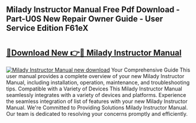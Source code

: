 ## Milady Instructor Manual Free Pdf Download - Part-U0S New Repair Owner Guide - User Service Edition F61eX

# <h2><a href="http://bc6211.oget.top/?id=Milady+Instructor+Manual">🔗Download New 👉🔴 Milady Instructor Manual</a></h2>

[![Milady Instructor Manual new download](https://i.imgur.com/5g1atiW.png)](http://bc6211.oget.top/?id=Milady+Instructor+Manual)
Your Comprehensive Guide This user manual provides a complete overview of your new Milady Instructor Manual, including installation, operation, maintenance, and troubleshooting tips. Compatible with a Variety of Devices This Milady Instructor Manual seamlessly integrates with a variety of devices and platforms. Experience the seamless integration of list of features with your new Milady Instructor Manual. We're Committed to Providing Solutions Milady Instructor Manual. Our team is dedicated to resolving your concerns promptly and efficiently.

